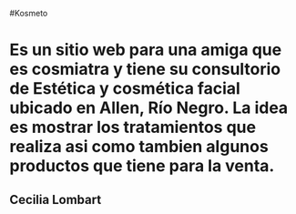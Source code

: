 #Kosmeto
<h1> Es un sitio web para una amiga que es cosmiatra y tiene su consultorio de Estética y cosmética facial ubicado en Allen, Río Negro.
La idea es mostrar los tratamientos que realiza asi como tambien algunos productos que tiene para la venta.</h1>
<h2>Cecilia Lombart</h2>
